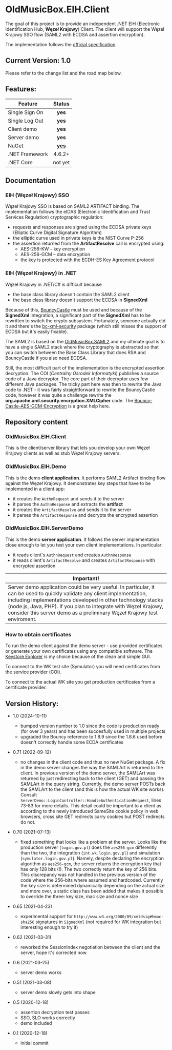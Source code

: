 # OldMusicBox.EIH.Client

The goal of this project is to provide an independent .NET EIH (Electronic Identification Hub, **Węzeł Krajowy**) Client. 
The client will support the Węzeł Krajowy SSO flow (SAML2 with ECDSA and assertion encryption).

The implementation follows the 
[official specification](https://mc.bip.gov.pl/interoperacyjnosc-mc/wezel-krajowy-dokumentacja-dotyczaca-integracji-z-wezlem-krajowym.html).

## Current Version: 1.0

Please refer to the change list and the road map below.

## Features:

|  Feature  | Status |
|----|:---:|
|Single Sign On|**yes**|
|Single Log Out|**yes**|
|Client demo|**yes**|
|Server demo|**yes**|
|NuGet|[**yes**](https://www.nuget.org/packages/OldMusicBox.EIH.Client/)|
|.NET Framework|4.6.2+|
|.NET Core|not yet|

## Documentation

### EIH (Węzeł Krajowy) SSO

Węzeł Krajowy SSO is based on SAML2 ARTIFACT binding. The implementation follows the eIDAS (Electronic Identification and Trust Services Regulation) cryptographic regulation:

* requests and responses are signed using the ECDSA private keys 
(Elliptic Curve Digital Signature Algorithm)
* the elliptic curve used in private keys is the 
NIST Curve P-256
* the assertion returned from the **ArtifactResolve** call is encrypted using:
   * AES-256-KW – key encryption
   * AES-256-GCM – data encryption
   * the key is protected with the ECDH-ES Key Agreement protocol

### EIH (Węzeł Krajowy) in .NET

Węzeł Krajowy in .NET/C# is difficult because

* the base class library doesn't contain the SAML2 client
* the base class library doesn't support the ECDSA in **SignedXml**

Because of this, [BouncyCastle](https://github.com/bcgit/bc-csharp) must be used and because of the **SignedXml** integration, a significant part of the **SignedXml** has to be rewritten to switch the crypto subsystem. Fortunately, someone actually did it and there's the [bc-xml-security](https://github.com/kmvi/bc-xml-security) package (which still misses the support of ECDSA but it's easily fixable).

The SAML2 is based on the [OldMusicBox.SAML2](https://github.com/wzychla/OldMusicBox.Saml2) and my ultimate goal is to have a single SAML2 stack where the cryptography is abstracted so that you can switch between the Base Class Library that does RSA and BouncyCastle if you also need ECDSA.

Still, the most difficult part of the implementation is the encrypted assertion decryption. The COI (*Centralny Ośrodek Informatyki*) publishes a source code of a Java decryptor. The core part of their decryptor uses few different Java packages. The tricky part here
was then to rewrite the Java code to .NET - it was fairly
straightforward to rewrite the BouncyCastle code, however
it was quite a challenge rewrite the **org.apache.xml.security.encryption.XMLCipher** code. The [Bouncy-Castle-AES-GCM-Encryption](https://github.com/lukemerrett/Bouncy-Castle-AES-GCM-Encryption) is a great help here.

## Repository content

### OldMusicBox.EIH.Client

This is the client/server library that lets you develop your own Węzeł Krajowy clients as well as stub Węzeł Krajowy servers.

### OldMusicBox.EIH.Demo

This is the demo **client application**. It performs SAML2 Artifact binding flow against the Węzeł Krajowy. It demonstrates key steps that have to be implemented in a client app:

* it creates the `AuthnRequest` and sends it to the server
* it parses the `AuthnResponse` and extracts the **artifact**
* it creates the `ArtifactResolve` and sends it to the server
* it parses the `ArtifactResponse` and decrypts the encrypted assertion

### OldMusicBox.EIH.ServerDemo

This is the demo **server application**. It follows the server implementation close enough to let you test your own client implementations. In particular:

* it reads client's `AuthnRequest` and creates `AuthnResponse`
* it reads client's `ArtifactResolve` and creates `ArtifactResponse` with encrypted assertion

| **Important!** |
|----------------|
|Server demo application could be very useful. In particular, it can be used to quickly validate any client implementation, including implementations developed in other technology stacks (node.js, Java, PHP). If you plan to integrate with Węzeł Krajowy, consider this server demo as a preliminary Węzeł Krajowy test enviroment. |

### How to obtain certificates

To run the demo client against the demo server - use provided certificates or generate your own certificates using any compatible software. The [Keystore Explorer](https://keystore-explorer.org/) is my choice because of the clean and simple GUI.

To connect to the WK test site (Symulator) you will need certificates from the service provider (COI).

To connect to the actual WK site you get production certificates from a certificate provider.

## Version History:

* 1.0 (2024-10-11)
	* bumped version number to 1.0 since the code is production ready (for over 3 years) and has been succesfully used in multiple projects
	* upgraded the Bouncy reference to 1.8.9 since the 1.8.6 used before doesn't correctly handle some ECDA certificates

* 0.71 (2022-09-12)
	* no changes in the client code and thus no new NuGet package. 
	A fix in the demo server changes the way the SAMLArt is returned to the client. In previous version of the demo server, the SAMLArt was returned
	by just redirecting back to the client (GET) and passing the SAMLArt in the query string. Currently, the demo server POSTs back the SAMLArt to the client (and this is how the
	actual WK site works).
	Consult `ServerDemo::LoginController::HandleAuthenticationRequest`, lines 73-83 for more details. This detail could be important to a client as according to the newly
	introduced SameSite cookie policy in web browsers, cross site GET redirects carry cookies but POST redirects do not. 

* 0.70 (2021-07-13)
    * fixed something that looks like a problem at the server. Looks like the production server (`login.gov.pl`) does the `aes256-gcm` differently than the two, the integration
    (`int.wk.login.gov.pl`) and simulation (`symulator.login.gov.pl`). Namely, despite declaring the encryption algorithm as `aes256-gcm`, the server returns the encryption
    key that has only 128 bits (!). The two correctly return the key of 256 bits. This discrepancy was not handled in the previous version of the code where the 256-bits
    where assumed and hardcoded. Currently the key size is determined dynamically depending on the actual size and more over, a static class has been added that
    makes it possible to override the three: key size, mac size and nonce size

* 0.65 (2021-04-23)
    * experimental support for `http://www.w3.org/2000/09/xmldsig#hmac-sha256` signatures in `SignedXml` (not required for WK integration but interesting enough to try it)

* 0.62 (2021-03-31)
    * reworked the SessionIndex negotiation between the client and the server, hope it's corrected now

* 0.6 (2021-03-25)
    * server demo works

* 0.51 (2021-03-08)
    * server demo slowly gets into shape

* 0.5 (2020-12-18)
    * assertion decryption test passes
    * SSO, SLO works correctly
    * demo included

* 0.1 (2020-12-18)
    * initial commit

